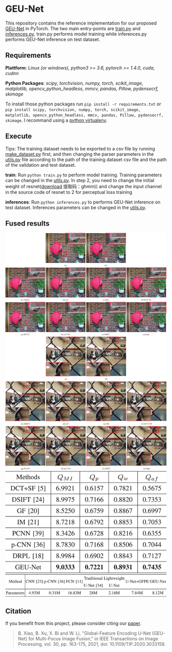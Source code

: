GEU-Net
========
This repository contains the reference implementation for our proposed [GEU-Net][1] in PyTorch. The two main entry-points are [train.py](train.py) and [inferences.py](inferences.py). train.py performs model training while inferences.py performs GEU-Net inference on test dataset.

Requirements
-------------

**Plattform**: *Linux (or windows), python3 >= 3.6, pytorch >= 1.4.0, cuda, cudnn*

**Python Packages**: *scipy, torchvision, numpy, torch, scikit_image, matplotlib, opencv_python_headless, mmcv, pandas, Pillow, pydensecrf, skimage*

To install those python packages run `pip install -r requirements.txt` or `pip install scipy, torchvision, numpy, torch, scikit_image, matplotlib, opencv_python_headless, mmcv, pandas, Pillow, pydensecrf, skimage`.  I recommand using a [python virtualenv][2].

Execute
--------
Tips: The training dataset needs to be exported to a csv file by running [make_dataset.py](utils/make_dataset.py) first, and then changing the parser parameters in the [utils.py](utils/utils.py) file according to the path of the training dataset csv file and the path of the validation and test dataset.

**train**: Run `python train.py` to perform model training. Training parameters can be changed in the [utils.py](utils/utils.py). In step 2, you need to change the initial weight of resnet([download](https://pan.baidu.com/s/1k-2apRvVsVOouT5PdEOxRQ) 提取码：ghmm)) and change the input channel in the source code of resnet to 2 for perceptual loss training

**inferences**: Run `python inferences.py` to performs GEU-Net inference on test dataset. Inferences parameters can be changed in the [utils.py](utils/utils.py).

Fused results
--------
![exp1](data/exp1.gif)
![exp3](data/exp3.gif)
![table1](data/table1.gif)
![table2](data/table2.gif)

Citation
--------
If you benefit from this project, please consider citing our [paper][1].
> B. Xiao, B. Xu, X. Bi and W. Li, "Global-Feature Encoding U-Net (GEU-Net) for Multi-Focus Image Fusion," in IEEE Transactions on Image Processing, vol. 30, pp. 163-175, 2021, doi: 10.1109/TIP.2020.3033158.

[1]: https://ieeexplore.ieee.org/abstract/document/9242278
[2]: https://virtualenvwrapper.readthedocs.io/en/latest/
